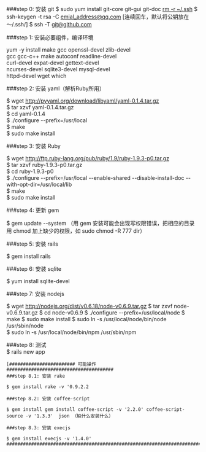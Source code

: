 ###step 0: 安装 git
  $ sudo yum install git-core git-gui git-doc
  [rm -r ~/.ssh](或者备份)
  $ ssh-keygen -t rsa -C emial_address@qq.com
  [连续回车，默认将公钥放在～/.ssh/]
  $ ssh -T git@github.com

###step 1: 安装必要组件，编译环境

yum -y install make gcc openssl-devel zlib-devel         \
               gcc gcc-c++ make autoconf readline-devel  \
               curl-devel expat-devel gettext-devel      \
               ncurses-devel sqlite3-devel mysql-devel   \
               httpd-devel wget which

###step 2: 安装 yaml（解析Ruby所用）

$ wget http://pyyaml.org/download/libyaml/yaml-0.1.4.tar.gz  
$ tar xzvf yaml-0.1.4.tar.gz  
$ cd yaml-0.1.4  
$ ./configure --prefix=/usr/local  
$ make  
$ sudo make install  

###step 3: 安装 Ruby

$ wget http://ftp.ruby-lang.org/pub/ruby/1.9/ruby-1.9.3-p0.tar.gz  
$ tar xzvf ruby-1.9.3-p0.tar.gz  
$ cd ruby-1.9.3-p0  
$ ./configure --prefix=/usr/local --enable-shared --disable-install-doc --with-opt-dir=/usr/local/lib  
$ make  
$ sudo make install  

###step 4: 更新 gem

$ gem update --system 
（用 gem 安装可能会出现写权限错误，把相应的目录用 chmod 加上缺少的权限，如 sudo chmod -R 777 dir）

###step 5: 安装 rails

$ gem install rails

###step 6: 安装 sqlite

$ yum install sqlite-devel

###step 7: 安装 nodejs

$ wget http://nodejs.org/dist/v0.6.18/node-v0.6.9.tar.gz
$ tar zxvf node-v0.6.9.tar.gz
$ cd node-v0.6.9
$ ./configure --prefix=/usr/local/node
$ make 
$ sudo make install
$ sudo ln -s   /usr/local/node/bin/node  /usr/sbin/node  
$ sudo ln -s   /usr/local/node/bin/npm  /usr/sbin/npm

###step 8: 测试  
$ rails new app

	[######################## 可能操作 #######################################
	###step 8.1: 安装 rake

	$ gem install rake -v '0.9.2.2

	###step 8.2: 安装 coffee-script

	$ gem install gem install coffee-script -v '2.2.0' coffee-script-source -v '1.3.3'  json （缺什么安装什么）

	###step 8.3: 安装 execjs

	$ gem install execjs -v '1.4.0'
	###############################################################################]
